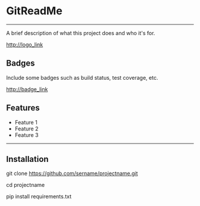 # GitReadMe
---

A brief description of what this project does and who it's for.

<http://logo_link>

## Badges

Include some badges such as build status, test coverage, etc.

<http://badge_link>

## Features

- Feature 1
- Feature 2
- Feature 3

---
## Installation

  git clone https://github.com/sername/projectname.git
  
  cd projectname
  
  pip install requirements.txt
